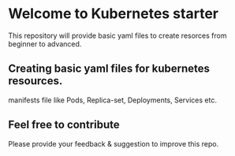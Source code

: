 # Welcome to Kubernetes starter

This repository will provide basic yaml files to create resorces from beginner to advanced.

## Creating basic yaml files for kubernetes resources.

manifests file like Pods, Replica-set, Deployments, Services etc.

## Feel free to contribute

Please provide your feedback & suggestion to improve this repo.
